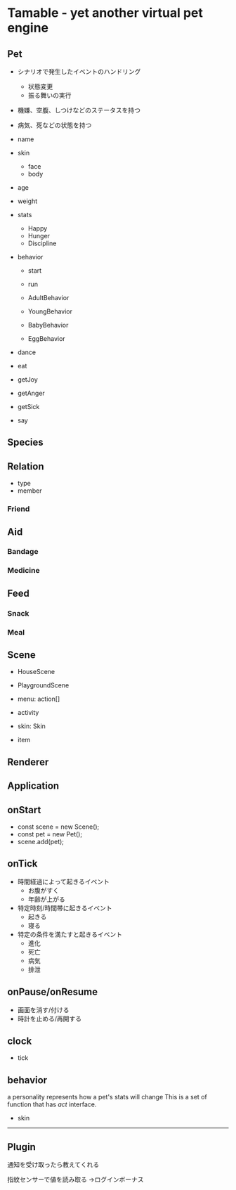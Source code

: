 # Tamable - yet another virtual pet engine

## Pet

* シナリオで発生したイベントのハンドリング
  * 状態変更
  * 振る舞いの実行
* 機嫌、空腹、しつけなどのステータスを持つ
* 病気、死などの状態を持つ

* name
* skin
  * face
  * body
* age
* weight
* stats
  * Happy
  * Hunger
  * Discipline
* behavior
  * start
  * run

  * AdultBehavior
  * YoungBehavior
  * BabyBehavior
  * EggBehavior

* dance
* eat
* getJoy
* getAnger
* getSick
* say

## Species

## Relation

* type
* member

### Friend

## Aid

### Bandage
### Medicine

## Feed

### Snack
### Meal

## Scene

* HouseScene
* PlaygroundScene

* menu: action[]
* activity
* skin: Skin
* item

## Renderer

## Application

## onStart

* const scene = new Scene();
* const pet = new Pet();
* scene.add(pet);

## onTick

* 時間経過によって起きるイベント
  * お腹がすく
  * 年齢が上がる
* 特定時刻/時間帯に起きるイベント
  * 起きる
  * 寝る
* 特定の条件を満たすと起きるイベント
  * 進化
  * 死亡
  * 病気
  * 排泄

## onPause/onResume

* 画面を消す/付ける
* 時計を止める/再開する

## clock

* tick

## behavior

a personality represents how a pet's stats will change
This is a set of function that has _act_ interface.

* skin

---

## Plugin

通知を受け取ったら教えてくれる

指紋センサーで値を読み取る
→ログインボーナス